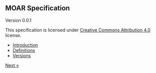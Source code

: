 ## MOAR Specification

Version 0.0.1

This specification is licensed under [Creative Commons Attribution 4.0](https://creativecommons.org/licenses/by/4.0/) license.

* [Introduction](introduction.html)
* [Definitions](definitions.html)
* [Versions](versions.html)

[Next &raquo;](introduction.html)
